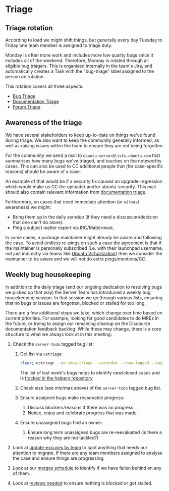 # Triage

## Triage rotation

According to load we might shift things, but generally every day Tuesday to
Friday one team member is assigned to triage duty.

Monday is often more work and includes more low quality bugs since it includes
all of the weekend. Therefore, Monday is rotated through all eligible bug
triagers. This is organised internally in the team's Jira, and automatically
creates a Task with the "bug-triage" label assigned to the person on rotation.

This rotation covers all three aspects:

- [Bug Triage](BugTriage.md)
- [Documentation Triage](DocTriage.md)
- [Forum Triage](ForumTriage.md)

## Awareness of the triage

We have several stakeholders to keep up-to-date on things we've found during
triage. We also want to keep the community generally informed, as well as
raising issues within the team to ensure they are not being forgotten.

For the community we send a mail to `ubuntu-server@lists.ubuntu.com` that
summarises how many bugs we've triaged, and touches on the noteworthy cases.
This can also be used to CC additional people that (for case-specific reasons)
should be aware of a case.

An example of that would be if a security fix caused an upgrade-regression
which would make us CC the uploader and/or ubuntu-security. This mail should
also contain relevant information from [documentation triage](DocTriage.md).

Furthermore, on cases that need immediate attention (or at least awareness)
we might:

* Bring them up in the daily standup (if they need a discussion/decision that
  one can't do alone).
* Ping a subject matter expert via IRC/Mattermost.

In some cases, a package maintainer might already be aware and following the
case. To avoid endless re-pings on such a case the agreement is that if the
maintainer is personally subscribed (i.e. with their launchpad username, not
just indirectly via teams like
[Ubuntu Virtualization](https://launchpad.net/~ubuntu-virt))
then we consider the maintainer to be aware and we will not do extra
pings/mentions/CC.

## Weekly bug housekeeping

In addition to the daily triage (and our ongoing dedication to resolving bugs
we picked up that way) the Server Team has introduced a weekly bug housekeeping
session. In that session we go through various lists, ensuring that no bugs or
issues are forgotten, blocked or stalled for too long.

There are a few additional steps we take, which change over time based on
current priorities. For example, looking for good candidates to do MREs in the
future, or trying to assign our remaining cleanup on the Discourse
documentation feedback backlog. While these may change, there is a core
structure to what we always look at in this meeting:

1. Check the `server-todo` tagged bug list:

   1. Get list via `ustriage`:

      ```bash
      clear; ustriage --no-show-triage --extended --show-tagged --tag server-todo -S savebugs/todo-$(date -I'seconds').yaml -C $(ls -1t savebugs/* | head -n 1)
      ```
      
      The list of last week's bugs helps to identify new/closed cases and is
      [tracked in the helpers repository](https://git.launchpad.net/~ubuntu-server/+git/ubuntu-helpers/tree/savebugs)

   1. Check size (see min/max above) of the `server-todo` tagged bug list.
   1. Ensure assigned bugs make reasonable progress:
   
      1. Discuss blockers/reasons if there was no progress.
      1. Notice, enjoy and celebrate progress that was made.

   1. Ensure unassigned bugs find an owner:
   
      1. Ensure long term unassigned bugs are re-reevaluated (is there a
         reason why they are not tackled?)

1. Look at [update-excuses by team](https://people.canonical.com/~ubuntu-archive/proposed-migration/update_excuses_by_team.html#ubuntu-server)
   to spot anything that needs our attention to migrate. If there are any team
   members assigned to analyse the case and ensure things are progressing.
1. Look at our [merges schedule](http://pinot.endarchy.org:4200/merges-schedule)
   to identify if we have fallen behind on any of them.
1. Look at [reviews needed](https://code.launchpad.net/~canonical-server-reporter/+activereviews)
   to ensure nothing is blocked or get stalled.
